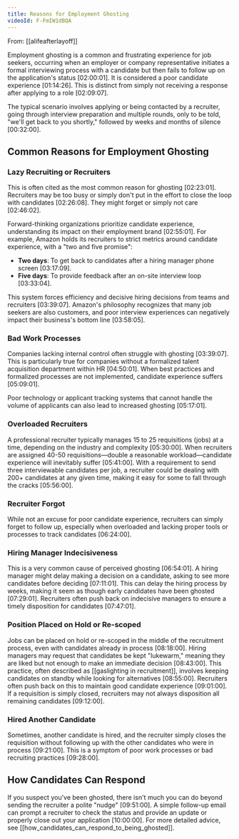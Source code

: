 ```yaml
---
title: Reasons for Employment Ghosting
videoId: F-FmIW1dBQA
---
```


From: [[alifeafterlayoff]] <br/> 

Employment ghosting is a common and frustrating experience for job seekers, occurring when an employer or company representative initiates a formal interviewing process with a candidate but then fails to follow up on the application's status <a class="yt-timestamp" data-t="02:00:01">[02:00:01]</a>. It is considered a poor candidate experience <a class="yt-timestamp" data-t="01:14:26">[01:14:26]</a>. This is distinct from simply not receiving a response after applying to a role <a class="yt-timestamp" data-t="02:09:07">[02:09:07]</a>.

The typical scenario involves applying or being contacted by a recruiter, going through interview preparation and multiple rounds, only to be told, "we'll get back to you shortly," followed by weeks and months of silence <a class="yt-timestamp" data-t="00:32:00">[00:32:00]</a>.

## Common Reasons for Employment Ghosting

### Lazy Recruiting or Recruiters
This is often cited as the most common reason for ghosting <a class="yt-timestamp" data-t="02:23:01">[02:23:01]</a>. Recruiters may be too busy or simply don't put in the effort to close the loop with candidates <a class="yt-timestamp" data-t="02:26:08">[02:26:08]</a>. They might forget or simply not care <a class="yt-timestamp" data-t="02:46:02">[02:46:02]</a>.

Forward-thinking organizations prioritize candidate experience, understanding its impact on their employment brand <a class="yt-timestamp" data-t="02:55:01">[02:55:01]</a>. For example, Amazon holds its recruiters to strict metrics around candidate experience, with a "two and five promise":
*   **Two days**: To get back to candidates after a hiring manager phone screen <a class="yt-timestamp" data-t="03:17:09">[03:17:09]</a>.
*   **Five days**: To provide feedback after an on-site interview loop <a class="yt-timestamp" data-t="03:33:04">[03:33:04]</a>.

This system forces efficiency and decisive hiring decisions from teams and recruiters <a class="yt-timestamp" data-t="03:39:07">[03:39:07]</a>. Amazon's philosophy recognizes that many job seekers are also customers, and poor interview experiences can negatively impact their business's bottom line <a class="yt-timestamp" data-t="03:58:05">[03:58:05]</a>.

### Bad Work Processes
Companies lacking internal control often struggle with ghosting <a class="yt-timestamp" data-t="03:39:07">[03:39:07]</a>. This is particularly true for companies without a formalized talent acquisition department within HR <a class="yt-timestamp" data-t="04:50:01">[04:50:01]</a>. When best practices and formalized processes are not implemented, candidate experience suffers <a class="yt-timestamp" data-t="05:09:01">[05:09:01]</a>.

Poor technology or applicant tracking systems that cannot handle the volume of applicants can also lead to increased ghosting <a class="yt-timestamp" data-t="05:17:01">[05:17:01]</a>.

### Overloaded Recruiters
A professional recruiter typically manages 15 to 25 requisitions (jobs) at a time, depending on the industry and complexity <a class="yt-timestamp" data-t="05:30:00">[05:30:00]</a>. When recruiters are assigned 40-50 requisitions—double a reasonable workload—candidate experience will inevitably suffer <a class="yt-timestamp" data-t="05:41:00">[05:41:00]</a>. With a requirement to send three interviewable candidates per job, a recruiter could be dealing with 200+ candidates at any given time, making it easy for some to fall through the cracks <a class="yt-timestamp" data-t="05:56:00">[05:56:00]</a>.

### Recruiter Forgot
While not an excuse for poor candidate experience, recruiters can simply forget to follow up, especially when overloaded and lacking proper tools or processes to track candidates <a class="yt-timestamp" data-t="06:24:00">[06:24:00]</a>.

### Hiring Manager Indecisiveness
This is a very common cause of perceived ghosting <a class="yt-timestamp" data-t="06:54:01">[06:54:01]</a>. A hiring manager might delay making a decision on a candidate, asking to see more candidates before deciding <a class="yt-timestamp" data-t="07:11:01">[07:11:01]</a>. This can delay the hiring process by weeks, making it seem as though early candidates have been ghosted <a class="yt-timestamp" data-t="07:29:01">[07:29:01]</a>. Recruiters often push back on indecisive managers to ensure a timely disposition for candidates <a class="yt-timestamp" data-t="07:47:01">[07:47:01]</a>.

### Position Placed on Hold or Re-scoped
Jobs can be placed on hold or re-scoped in the middle of the recruitment process, even with candidates already in process <a class="yt-timestamp" data-t="08:18:00">[08:18:00]</a>. Hiring managers may request that candidates be kept "lukewarm," meaning they are liked but not enough to make an immediate decision <a class="yt-timestamp" data-t="08:43:00">[08:43:00]</a>. This practice, often described as [[gaslighting in recruitment]], involves keeping candidates on standby while looking for alternatives <a class="yt-timestamp" data-t="08:55:00">[08:55:00]</a>. Recruiters often push back on this to maintain good candidate experience <a class="yt-timestamp" data-t="09:01:00">[09:01:00]</a>. If a requisition is simply closed, recruiters may not always disposition all remaining candidates <a class="yt-timestamp" data-t="09:12:00">[09:12:00]</a>.

### Hired Another Candidate
Sometimes, another candidate is hired, and the recruiter simply closes the requisition without following up with the other candidates who were in process <a class="yt-timestamp" data-t="09:21:00">[09:21:00]</a>. This is a symptom of poor work processes or bad recruiting practices <a class="yt-timestamp" data-t="09:28:00">[09:28:00]</a>.

## How Candidates Can Respond
If you suspect you've been ghosted, there isn't much you can do beyond sending the recruiter a polite "nudge" <a class="yt-timestamp" data-t="09:51:00">[09:51:00]</a>. A simple follow-up email can prompt a recruiter to check the status and provide an update or properly close out your application <a class="yt-timestamp" data-t="10:00:00">[10:00:00]</a>. For more detailed advice, see [[how_candidates_can_respond_to_being_ghosted]].